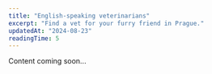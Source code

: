 ```yaml
---
title: "English-speaking veterinarians"
excerpt: "Find a vet for your furry friend in Prague."
updatedAt: "2024-08-23"
readingTime: 5
---
```


Content coming soon...
